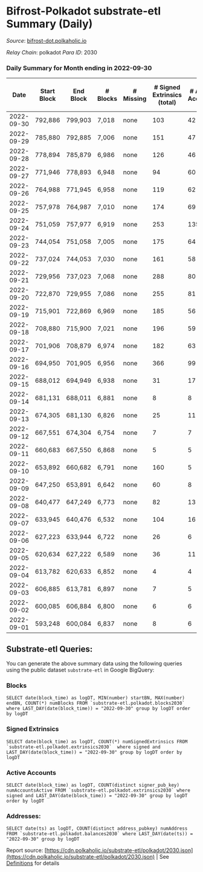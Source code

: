 # Bifrost-Polkadot substrate-etl Summary (Daily)

_Source_: [bifrost-dot.polkaholic.io](https://bifrost-dot.polkaholic.io)

*Relay Chain*: polkadot
*Para ID*: 2030



### Daily Summary for Month ending in 2022-09-30


| Date | Start Block | End Block | # Blocks | # Missing | # Signed Extrinsics (total) | # Active Accounts | # Addresses with Balances | # Events | # Transfers | # XCM Transfers In | # XCM Transfers Out |
| ---- | ----------- | --------- | -------- | --------- | --------------------------- | ----------------- | ------------------------- | -------- | ----------- | ------------------ | ------------------- |
| 2022-09-30 | 792,886 | 799,903 | 7,018 | none  | 103 | 42 | 2,805 | 14,887 | 43  | 5 ($2,529.47) | 3 ($655.19) |
| 2022-09-29 | 785,880 | 792,885 | 7,006 | none  | 151 | 47 |  | 15,406 | 103  | 17 ($7,706.85) | 5 ($676.26) |
| 2022-09-28 | 778,894 | 785,879 | 6,986 | none  | 126 | 46 |  | 15,147 | 116  | 13 ($7,787.56) | 2 ($4,782.37) |
| 2022-09-27 | 771,946 | 778,893 | 6,948 | none  | 94 | 60 |  | 14,759 | 94  | 10 ($6,704.63) | 6 ($1,646.07) |
| 2022-09-26 | 764,988 | 771,945 | 6,958 | none  | 119 | 62 |  | 14,955 | 127  | 6 ($297.16) | 2 ($55.45) |
| 2022-09-25 | 757,978 | 764,987 | 7,010 | none  | 174 | 69 |  | 15,415 | 114  | 9 ($45,839.86) | 9 ($26,503.59) |
| 2022-09-24 | 751,059 | 757,977 | 6,919 | none  | 253 | 135 |  | 15,833 | 219  | 15 ($5,509.93) | 3 ($1,608.47) |
| 2022-09-23 | 744,054 | 751,058 | 7,005 | none  | 175 | 64 |  | 15,592 | 129  | 29 ($12,014.48) |   |
| 2022-09-22 | 737,024 | 744,053 | 7,030 | none  | 161 | 58 |  | 15,614 | 105  | 44 ($10,378.87) | 3 ($93.04) |
| 2022-09-21 | 729,956 | 737,023 | 7,068 | none  | 288 | 80 |  | 16,967 | 175  | 58 ($656,380.67) | 1 ($6,927.26) |
| 2022-09-20 | 722,870 | 729,955 | 7,086 | none  | 255 | 81 |  | 16,573 | 179  | 54 ($13,764.72) | 2 ($114.13) |
| 2022-09-19 | 715,901 | 722,869 | 6,969 | none  | 185 | 56 | 2,641 | 15,551 | 153 ($131.04) | 43 ($30,001.69) | 4 ($1,525.56) |
| 2022-09-18 | 708,880 | 715,900 | 7,021 | none  | 196 | 59 | 2,628 | 15,701 | 107 ($59.68) | 31 ($23,752.15) | 2 ($688.05) |
| 2022-09-17 | 701,906 | 708,879 | 6,974 | none  | 182 | 63 | 2,609 | 15,704 | 141 ($1,086.63) | 53 ($737,842.53) |   |
| 2022-09-16 | 694,950 | 701,905 | 6,956 | none  | 366 | 99 | 2,577 | 17,226 | 281 ($54,349.52) | 98 ($107,413.39) | 2 ($13.83) |
| 2022-09-15 | 688,012 | 694,949 | 6,938 | none  | 31 | 17 | 2,525 | 18,794 | 1,771 ($56,422.68) |   |   |
| 2022-09-14 | 681,131 | 688,011 | 6,881 | none  | 8 | 8 | 2,523 | 13,827 |   |   |   |
| 2022-09-13 | 674,305 | 681,130 | 6,826 | none  | 25 | 11 | 2,523 | 13,880 | 8  | 2 ($3,790.86) |   |
| 2022-09-12 | 667,551 | 674,304 | 6,754 | none  | 7 | 7 | 2,521 | 13,567 |   |   |   |
| 2022-09-11 | 660,683 | 667,550 | 6,868 | none  | 5 | 5 |  | 13,782 |   |   |   |
| 2022-09-10 | 653,892 | 660,682 | 6,791 | none  | 160 | 5 |  | 14,903 |   |   |   |
| 2022-09-09 | 647,250 | 653,891 | 6,642 | none  | 60 | 8 | 2,521 | 13,823 | 13 ($205,780.00) | 3 ($68,309.03) |   |
| 2022-09-08 | 640,477 | 647,249 | 6,773 | none  | 82 | 13 | 2,512 | 14,234 | 8 ($7,347.69) |   |   |
| 2022-09-07 | 633,945 | 640,476 | 6,532 | none  | 104 | 16 | 2,506 | 26,275 | 3,717 ($0.46) | 2 ($181.36) |   |
| 2022-09-06 | 627,223 | 633,944 | 6,722 | none  | 26 | 6 | 1,341 | 13,671 | 3 ($0.04) | 2 ($16.04) | 1 ($6.52) |
| 2022-09-05 | 620,634 | 627,222 | 6,589 | none  | 36 | 11 | 1,340 | 15,765 | 786 ($64,954.82) |   |   |
| 2022-09-04 | 613,782 | 620,633 | 6,852 | none  | 4 | 4 | 1,339 | 13,733 | 1 ($0.70) |   |   |
| 2022-09-03 | 606,885 | 613,781 | 6,897 | none  | 7 | 5 | 1,338 | 13,840 | 1 ($1.78) |   |   |
| 2022-09-02 | 600,085 | 606,884 | 6,800 | none  | 6 | 6 | 1,337 | 13,647 | 5 ($0.61) |   |   |
| 2022-09-01 | 593,248 | 600,084 | 6,837 | none  | 8 | 6 | 1,334 | 13,727 | 6 ($0.06) |   |   |

## Substrate-etl Queries:
You can generate the above summary data using the following queries using the public dataset `substrate-etl` in Google BigQuery:


### Blocks
```
SELECT date(block_time) as logDT, MIN(number) startBN, MAX(number) endBN, COUNT(*) numBlocks FROM `substrate-etl.polkadot.blocks2030`  where LAST_DAY(date(block_time)) = "2022-09-30" group by logDT order by logDT
```


### Signed Extrinsics
```
SELECT date(block_time) as logDT, COUNT(*) numSignedExtrinsics FROM `substrate-etl.polkadot.extrinsics2030`  where signed and LAST_DAY(date(block_time)) = "2022-09-30" group by logDT order by logDT
```


### Active Accounts
```
SELECT date(block_time) as logDT, COUNT(distinct signer_pub_key) numAccountsActive FROM `substrate-etl.polkadot.extrinsics2030` where signed and LAST_DAY(date(block_time)) = "2022-09-30" group by logDT order by logDT
```


### Addresses:
```
SELECT date(ts) as logDT, COUNT(distinct address_pubkey) numAddress FROM `substrate-etl.polkadot.balances2030` where LAST_DAY(date(ts)) = "2022-09-30" group by logDT
```



Report source: [https://cdn.polkaholic.io/substrate-etl/polkadot/2030.json](https://cdn.polkaholic.io/substrate-etl/polkadot/2030.json) | See [Definitions](/DEFINITIONS.md) for details
